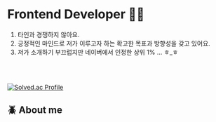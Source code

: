  # Frontend Developer 🤟🏻

1. 타인과 경쟁하지 않아요.
2. 긍정적인 마인드로 저가 이루고자 하는 확고한 목표과 방향성을 갖고 있어요. 
3. 저가 소개하기 부끄럽지만 네이버에서 인정한 상위 1% ... ㅎ_ㅎ 

<br /><br />

[![Solved.ac Profile](http://mazassumnida.wtf/api/generate_badge?boj=canyon920)](https://solved.ac/yoon828990)<br/>

## :beetle: About me  <br />


